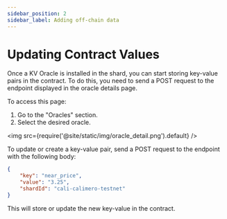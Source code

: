 ```yaml
---
sidebar_position: 2
sidebar_label: Adding off-chain data
---
```


# Updating Contract Values

Once a KV Oracle is installed in the shard, you can start storing key-value pairs in the contract. To do this, you need to send a POST request to the endpoint displayed in the oracle details page.

To access this page:

1. Go to the "Oracles" section.
2. Select the desired oracle.

<img src={require('@site/static/img/oracle_detail.png').default} />

To update or create a key-value pair, send a POST request to the endpoint with the following body:

```json
{
    "key": "near_price",
    "value": "3.25",
    "shardId": "cali-calimero-testnet"
}
```

This will store or update the new key-value in the contract.